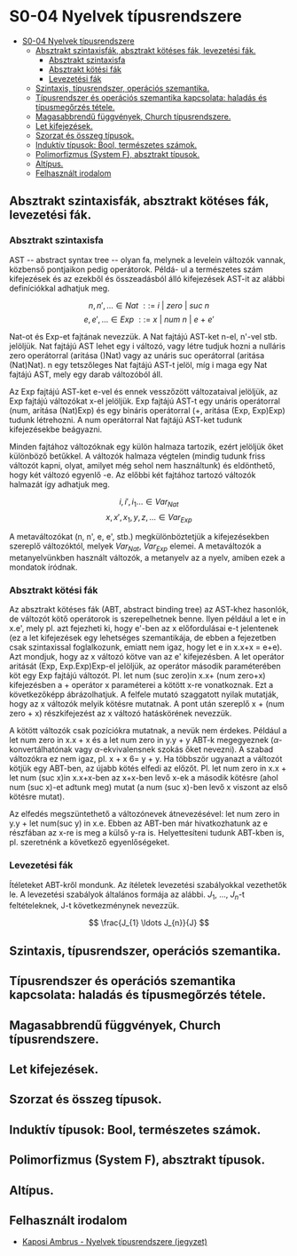 # S0-04 Nyelvek típusrendszere

<!-- TOC depthFrom:1 depthTo:6 withLinks:1 updateOnSave:1 orderedList:0 -->

- [S0-04 Nyelvek típusrendszere](#s0-04-nyelvek-tpusrendszere)
	- [Absztrakt szintaxisfák, absztrakt kötéses fák, levezetési fák.](#absztrakt-szintaxisfk-absztrakt-kötses-fk-levezetsi-fk)
		- [Absztrakt szintaxisfa](#absztrakt-szintaxisfa)
		- [Absztrakt kötési fák](#absztrakt-kötsi-fk)
		- [Levezetési fák](#levezetsi-fk)
	- [Szintaxis, típusrendszer, operációs szemantika.](#szintaxis-tpusrendszer-opercis-szemantika)
	- [Típusrendszer és operációs szemantika kapcsolata: haladás és típusmegőrzés tétele.](#tpusrendszer-s-opercis-szemantika-kapcsolata-halads-s-tpusmegrzs-ttele)
	- [Magasabbrendű függvények, Church típusrendszere.](#magasabbrend-függvnyek-church-tpusrendszere)
	- [Let kifejezések.](#let-kifejezsek)
	- [Szorzat és összeg típusok.](#szorzat-s-összeg-tpusok)
	- [Induktív típusok: Bool, természetes számok.](#induktv-tpusok-bool-termszetes-szmok)
	- [Polimorfizmus (System F), absztrakt típusok.](#polimorfizmus-system-f-absztrakt-tpusok)
	- [Altípus.](#altpus)
	- [Felhasznált irodalom](#felhasznlt-irodalom)

<!-- /TOC -->

## Absztrakt szintaxisfák, absztrakt kötéses fák, levezetési fák.

### Absztrakt szintaxisfa

AST -- abstract syntax tree -- olyan fa, melynek a levelein változók vannak, közbenső pontjaikon pedig
operátorok. Példá- ul a természetes szám kifejezések és az ezekből és összeadásból álló kifejezések
AST-it az alábbi definíciókkal adhatjuk meg.

$$ n,n', \ldots \in Nat\ ::=\ i\ |\ zero\ |\ suc\ n $$
$$ e,e', \ldots \in Exp\ ::=\ x\ |\ num\ n\ |\ e\ +\ e' $$

Nat-ot és Exp-et fajtának nevezzük. A Nat fajtájú AST-ket n-el, n'-vel stb. jelöljük. Nat fajtájú AST
lehet egy i változó, vagy létre tudjuk hozni a nulláris zero operátorral (aritása ()Nat) vagy az unáris
suc operátorral (aritása (Nat)Nat). n egy tetszőleges Nat fajtájú AST-t jelöl, míg i maga egy Nat fajtájú
AST, mely egy darab változóból áll.

Az Exp fajtájú AST-ket e-vel és ennek vesszőzött változataival jelöljük, az Exp fajtájú változókat x-el
jelöljük. Exp fajtájú AST-t egy unáris operátorral (num, aritása (Nat)Exp) és egy bináris operátorral
(+, aritása (Exp, Exp)Exp) tudunk létrehozni. A num operátorral Nat fajtájú AST-ket tudunk kifejezésekbe
beágyazni.

Minden fajtához változóknak egy külön halmaza tartozik, ezért jelöljük őket különböző betűkkel. A változók
halmaza végtelen (mindig tudunk friss változót kapni, olyat, amilyet még sehol nem használtunk) és
eldönthető, hogy két változó egyenlő -e. Az előbbi két fajtához tartozó változók halmazát így adhatjuk meg.

$$ i, i', i_{1} \ldots \in Var_{Nat} $$
$$ x, x', x_{1}, y, z, \ldots \in Var_{Exp} $$

A metaváltozókat (n, n', e, e', stb.) megkülönböztetjük a kifejezésekben szereplő változóktól, melyek
$Var_{Nat}$, $Var_{Exp}$ elemei. A metaváltozók a metanyelvünkben használt változók, a metanyelv az a
nyelv, amiben ezek a mondatok íródnak.

### Absztrakt kötési fák

Az absztrakt kötéses fák (ABT, abstract binding tree) az AST-khez hasonlók, de változót kötő operátorok is
szerepelhetnek benne. Ilyen például a let e in x.e', mely pl. azt fejezheti ki, hogy e'-ben az x
előfordulásai e-t jelentenek (ez a let kifejezések egy lehetséges szemantikája, de ebben a fejezetben csak
szintaxissal foglalkozunk, emiatt nem igaz, hogy let e in x.x+x = e+e). Azt mondjuk, hogy az x változó
kötve van az e' kifejezésben. A let operátor aritását (Exp, Exp.Exp)Exp-el jelöljük, az operátor második
paraméterében köt egy Exp fajtájú változót. Pl. let num (suc zero)in x.x+ (num zero+x) kifejezésben a +
operátor x paraméterei a kötött x-re vonatkoznak. Ezt a következőképp ábrázolhatjuk. A felfele mutató
szaggatott nyilak mutatják, hogy az x változók melyik kötésre mutatnak. A pont után szereplő
x + (num zero + x) részkifejezést az x változó hatáskörének nevezzük.

A kötött változók csak pozíciókra mutatnak, a nevük nem érdekes. Például a let num zero in x.x + x és a
let num zero in y.y + y ABT-k megegyeznek ($\alpha$-konvertálhatónak vagy $\alpha$-ekvivalensnek szokás őket nevezni).
A szabad változókra ez nem igaz, pl. x + x 6= y + y.
Ha többször ugyanazt a változót kötjük egy ABT-ben, az újabb kötés elfedi az előzőt.
Pl. let num zero in x.x + let num (suc x)in x.x+x-ben az x+x-ben levő x-ek a második kötésre
(ahol num (suc x)-et adtunk meg) mutat (a num (suc x)-ben levő x viszont az első kötésre mutat).

Az elfedés megszüntethető a változónevek átnevezésével: let num zero in y.y + let num(suc y) in x.e.
Ebben az ABT-ben már hivatkozhatunk az e részfában az x-re is meg a külső y-ra is. Helyettesíteni tudunk
ABT-kben is, pl. szeretnénk a következő egyenlőségeket.

### Levezetési fák

Ítéleteket ABT-kről mondunk. Az ítéletek levezetési szabályokkal vezethetők le. A levezetési szabályok
általános formája az alábbi. $J_{1}$, ..., $J_{n}$-t feltételeknek, J-t következménynek nevezzük.

$$ \frac{J_{1} \ldots J_{n}}{J} $$

## Szintaxis, típusrendszer, operációs szemantika.
## Típusrendszer és operációs szemantika kapcsolata: haladás és típusmegőrzés tétele.
## Magasabbrendű függvények, Church típusrendszere.
## Let kifejezések.
## Szorzat és összeg típusok.
## Induktív típusok: Bool, természetes számok.
## Polimorfizmus (System F), absztrakt típusok.
## Altípus.

## Felhasznált irodalom

+ [Kaposi Ambrus - Nyelvek típusrendszere (jegyzet)](https://akaposi.github.io/tipusrendszerek/jegyzet.pdf)
